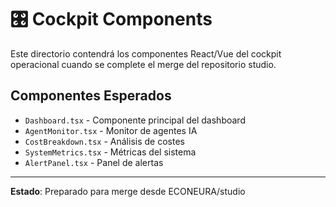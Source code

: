 # 🎛️ Cockpit Components

Este directorio contendrá los componentes React/Vue del cockpit operacional cuando se complete el merge del repositorio studio.

## Componentes Esperados

- `Dashboard.tsx` - Componente principal del dashboard
- `AgentMonitor.tsx` - Monitor de agentes IA
- `CostBreakdown.tsx` - Análisis de costes
- `SystemMetrics.tsx` - Métricas del sistema
- `AlertPanel.tsx` - Panel de alertas

---

**Estado**: Preparado para merge desde ECONEURA/studio